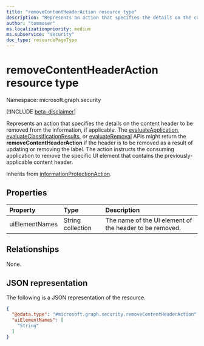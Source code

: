 ```yaml
---
title: "removeContentHeaderAction resource type"
description: "Represents an action that specifies the details on the content header to be removed from the information, if applicable."
author: "tommoser"
ms.localizationpriority: medium
ms.subservice: "security"
doc_type: resourcePageType
---
```


# removeContentHeaderAction resource type

Namespace: microsoft.graph.security

[!INCLUDE [beta-disclaimer](../../includes/beta-disclaimer.md)]

Represents an action that specifies the details on the content header to be removed from the information, if applicable. The [evaluateApplication](../api/security-sensitivitylabel-evaluateapplication.md), [evaluateClassificationResults](../api/security-sensitivitylabel-evaluateclassificationresults.md), or [evaluateRemoval](../api/security-sensitivitylabel-evaluateremoval.md) APIs might return the **removeContentHeaderAction** if the header is to be removed as a result of updating or removing the label. The action instructs the consuming application to remove the specific UI element that contains the previously-applicable content header.

Inherits from [informationProtectionAction](../resources/security-informationprotectionaction.md).

## Properties
| Property       | Type              | Description                                                |
| :------------- | :---------------- | :--------------------------------------------------------- |
| uiElementNames | String collection | The name of the UI element of the header to be removed. |

## Relationships
None.

## JSON representation
The following is a JSON representation of the resource.
<!-- {
  "blockType": "resource",
  "@odata.type": "microsoft.graph.security.removeContentHeaderAction"
}
-->
``` json
{
  "@odata.type": "#microsoft.graph.security.removeContentHeaderAction",
  "uiElementNames": [
    "String"
  ]
}
```

